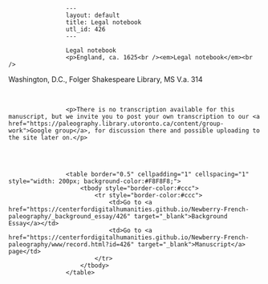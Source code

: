 
                    ---
                    layout: default
                    title: Legal notebook
                    utl_id: 426
                    ---
                
                    Legal notebook  
                    <p>England, ca. 1625<br /><em>Legal notebook</em><br />
Washington, D.C., Folger Shakespeare Library, MS V.a. 314</p>
<p> </p>
  
                    <p>There is no transcription available for this manuscript, but we invite you to post your own transcription to our <a href="https://paleography.library.utoronto.ca/content/group-work">Google group</a>, for discussion there and possible uploading to the site later on.</p>
<p> </p>

                    
                     
                    <table border="0.5" cellpadding="1" cellspacing="1" style="width: 200px; background-color:#F8F8F8;">
                        <tbody style="border-color:#ccc">
                            <tr style="border-color:#ccc">
                                <td>Go to <a href="https://centerfordigitalhumanities.github.io/Newberry-French-paleography/_background_essay/426" target="_blank">Background Essay</a></td>
                                <td>Go to <a href="https://centerfordigitalhumanities.github.io/Newberry-French-paleography/www/record.html?id=426" target="_blank">Manuscript</a> page</td>
                            </tr>
                        </tbody>
                    </table>
                     
                
                
